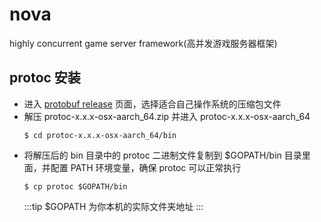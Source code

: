 # nova
highly concurrent game server framework(高并发游戏服务器框架)

## protoc 安装
- 进入 [protobuf release](https://github.com/protocolbuffers/protobuf/releases) 页面，选择适合自己操作系统的压缩包文件
- 解压 protoc-x.x.x-osx-aarch_64.zip 并进入 protoc-x.x.x-osx-aarch_64
  ```
  $ cd protoc-x.x.x-osx-aarch_64/bin
  ```
- 将解压后的 bin 目录中的 protoc 二进制文件复制到 $GOPATH/bin 目录里面，并配置 PATH 环境变量，确保 protoc 可以正常执行
  ```
  $ cp protoc $GOPATH/bin
  ```
  :::tip $GOPATH 为你本机的实际文件夹地址 :::